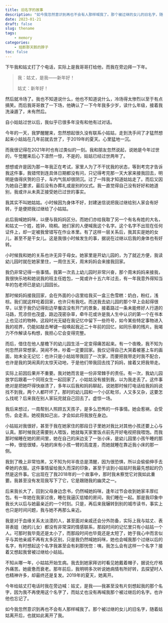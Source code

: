```yaml
---
title: 旧名字的故事
description: "如今我忽然意识到再也不会有人那样喊我了。那个被过继的女儿的旧名字，随着姑姑离开后，也就如此离开了我。"
date: 2023-01-21
draft: false
slug: thename
tags:
    - memory
categories: 
    - 扭断那天鹅的脖子
toc: false
---
```


下午我和姑丈打了个电话，实际上是我哥哥打给他，而我在旁边拜一下年。

> 我：姑丈，是我——新年好！
>
> 姑丈：新年好！

然后就冷场了。我也不知道说什么，他也不知道说什么，冷场得太惨烈以至于有点搞笑。而后我哥哥救了一下场，他确认了一下今年我多少岁，读什么年级，接着我洗澡遁了，未有然后。

自小姑姑过世以后，我似乎已很多年没有和他有过对话。

今年的一天，我梦醒醒来，忽然想起很久没有联系小姑姑，走到洗手间了才猛然想起来小姑姑在几年前就去世了，于2019年的夏天。心里猛地一沉。

而我很记得在2021年时也有过类似的一刻。我和朋友忽然说起，说她是今年过世的，午觉醒来后心下凛然一惊，不是的，姑姑已经过世两年了。

想想或许是因为那一年我正在考试，家里人为了不干扰我的状态，等到考完才告诉我这件事，我错愕到连具体日期都没有问，只记得考完那一天大家来接我回去，明明是值得庆贺的日子，车内气氛却很阴沉。过了一阵我才知道姑姑走了。而后又因为她自己要求，最后没有办葬礼或是别的仪式。我一直觉得自己没有好好和她道别，我或许从未真正接受她已过世的事实。

我其实不叫她姑姑。小时候因为身体不好，封建迷信说把我过继给别人家会有好转，于是便把我过继给了小姑姑。

此后我喊她妈咪，以便与我妈妈区分。而她们亦给我取了另一个有名有姓的大名，和姑丈一个姓，姓钟，晓桐。她们家的人便喊我这个名字。这个名字不出现在任何证件上，却一定被我曾错写在作业本里。有了这样一层关系后，我其实是她的女儿，甚至不是干女儿。这是我很小时候发生的事，据说在过继以后我的身体也有好转。

小时候我和她的关系也许无异于母女。她家里是开幼儿园的，为了就近方便，我读幼儿园时就在她家里住，一周住五天，周末妈妈会来接我回家。

我仍非常记得一些事情。我第一次去上幼儿园时非常兴奋，那个周末妈妈来接我，我很快乐地和她说我的班主任姓包，一晃或许十五六年过去，有一年我意外得知当年的包老师已是幼儿园园长。

那时候妈妈接我回家，会在外面的小店里给我买一盒三色雪糕：奶白，粉红，浅棕。我们就这样吃着回家，也许只有我吃。而送我去幼儿园的那个早上会起得很早，以至于我仍记得街边早餐店没有开门的景象，接着路过一条未能修好人行道的马路，荒凉但也茂盛，路边茂密杂草，牵牛花或许是我人生中认识的第一个在书本上也见过的物种。这段时光无疑在我记忆中留下一些符号，如今某些特定事物进入我的视界，仍能如敲击琴键一般唤起我近二十年前的回忆，如同乐章的残片。我竭力不作解读与构想，我担心它会变得完整。

而后，借住在他人屋檐下的幼儿园生活一定变得痛苦起来。有一个夜晚，我不知为何忽然非常想家，哭闹不休，吵着一定要回家。我仅记得自己大哭着被塞上车的画面，始末全无记忆：也许只是小姑姑带我回了一次家，而要把我带走时我不配合，也许是我的哭闹真的太惊天动地，于是他们带我回去找了妈妈，接着又把我带走。

实际上前因后果并不重要。我对她而言是一份非常棘手的责任。有一次，我幼儿园放学后跟着一个同班女生一起回家了，小姑姑没有接到我，以为我走丢了。这件事绝对是把她吓得快崩溃了，多年以后我和妈妈聊起，说她那时候打电话给我妈妈说找不到我，两个人都吓坏了。那时的幼儿园和一个小区毗邻，人又多又杂，这要怎么找呢？后来我在别人家玩完就自己回去了。虚惊一场。

我后来想过，一周帮别人照顾五天孩子，是多么恐怖的一件事情。她会惹祸，会受伤，会走丢。她视我如己出，才会如此将我放在身边。

小姑姑对我很好，甚至于我在她家住的那段日子里她对我比对其他小孩还要上心与认真。那时候我还需要别人喂饭，她就每天家里饭点前先开好电视把我喂饱。而我那时候睡在她的房间里，她在自己的床边支了一张小床，是幼儿园里小孩午睡的那一种，很低很矮，与她的床有小孩一臂的高度差，而她就睡在靠近我小床的那一侧。

我到了晚上非常怕黑，又不知为何半夜总是清醒，因为很恐惧，所以会偷偷伸手去牵她的衣服。这件事情留给我久而深的印象，甚至于谈到小姑姑时我最先想起的仍然是这件事。它出现在了我2018年的一个故事中，那时我未察觉它对我如此重要。我甚至没有发现我写下了它，它是跟随我的幽灵之一。

后来我长大了，回到父母身边念书，仍然喊她妈咪，逢年过节会收到她家丰厚红包。有一年她在我家过夜，睡在我逼仄低矮的房间，我们睡在一起。那是我印象中我长大以后与她最亲近的一个时刻。只是，再后来我辗转到别的城市读书，事实上也只是时间问题，我与她不再那么亲近。

我是对于血缘关系太淡漠的人，甚至面对亲戚还会分外防备，实际上我与姑丈、表哥表姐（她的儿女）都没有非常深的情感联系，那段时间的记忆里只有小姑姑一个人。可那时我毕竟还是太小了，而那段时间也毕竟还是太短了，她于我心中而言似乎与其他亲戚不再有太多区别，只是我仍然喊她妈咪，她也会喊我那个过继以后的名字，有时想起这个名字我甚至会有刹那恍惚：咦，我怎么会有这样一个名字？接着又想起我曾被过继给小姑姑。

不知从哪一年，小姑姑开始生病。我去到她家拜访时看见她戴着帽子，据说化疗格外痛苦。她疲惫而衰老。那年前后，我明明多次听说她病情有所好转，去探望时人也精神许多，却最终还是复发。​2019年的夏天，她离开。

今年给姑丈打电话时我在旁边喊：姑丈，是我——我甚至没有片刻想起我的那个名字，因为我不再使用这个名字了，而姑丈也没有再喊我那个被过继后的名字。也许他也忘记了。

如今我忽然意识到再也不会有人那样喊我了。那个被过继的女儿的旧名字，随着姑姑离开后，也就如此离开了我。


